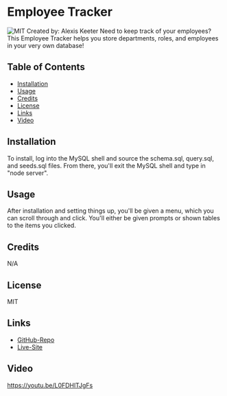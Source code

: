 # Employee Tracker
![MIT](https://img.shields.io/badge/License-MIT-yellow.svg)
Created by: Alexis Keeter
Need to keep track of your employees? This Employee Tracker helps you store departments, roles, and employees in your very own database!

## Table of Contents
- [Installation](#installation)
- [Usage](#usage)
- [Credits](#credits)
- [License](#license)
- [Links](#links)
- [Video](#video)

## Installation
To install, log into the MySQL shell and source the schema.sql, query.sql, and seeds.sql files. From there, you'll exit the MySQL shell and type in "node server".

## Usage
After installation and setting things up, you'll be given a menu, which you can scroll through and click. You'll either be given prompts or shown tables to the items you clicked.

## Credits
N/A


## License
MIT

## Links
- [GitHub-Repo](https://github.com/alexiskeet/challenge-12.git)
- [Live-Site](N/A)

## Video
https://youtu.be/L0FDHlTJgFs